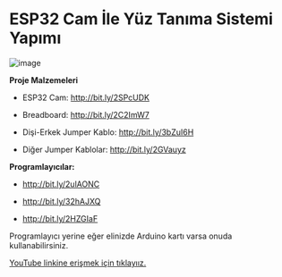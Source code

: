 # ESP32 Cam İle Yüz Tanıma Sistemi Yapımı # 

![image](https://user-images.githubusercontent.com/101178401/179946977-8e00eac2-de59-4eba-bced-33883761753e.png)

**Proje Malzemeleri**

- ESP32 Cam: http://bit.ly/2SPcUDK

- Breadboard: http://bit.ly/2C2ImW7

- Dişi-Erkek Jumper Kablo: http://bit.ly/3bZuI6H

- Diğer Jumper Kablolar: http://bit.ly/2GVauyz

**Programlayıcılar:**

- http://bit.ly/2ulAONC

- http://bit.ly/32hAJXQ

- http://bit.ly/2HZGIaF

Programlayıcı yerine eğer elinizde Arduino kartı varsa onuda kullanabilirsiniz. 

[YouTube linkine erişmek için tıklayıız.](https://www.youtube.com/watch?v=w97zCZIOeWU)
